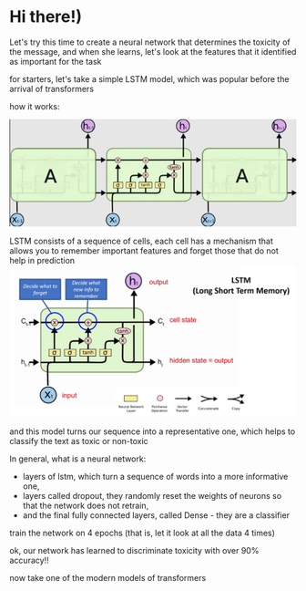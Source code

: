 # Hi there!)

Let's try this time to create a neural network that determines the toxicity of the message, and when she learns, let's look at the features that it identified as important for the task

for starters, let's take a simple LSTM model, which was popular before the arrival of transformers

how it works:

![header](https://github.com/MariaSultanbekova/mental_health_analyzer/blob/main/images/lstm_sequence.png)


LSTM consists of a sequence of cells, each cell has a mechanism that allows you to remember important features and forget those that do not help in prediction
![header](https://github.com/MariaSultanbekova/mental_health_analyzer/blob/main/images/lstm.png)

and this model turns our sequence into a representative one, which helps to classify the text as toxic or non-toxic

In general, what is a neural network: 
- layers of lstm, which turn a sequence of words into a more informative one, 
- layers called dropout, they randomly reset the weights of neurons so that the network does not retrain, 
- and the final fully connected layers, called Dense - they are a classifier

train the network on 4 epochs (that is, let it look at all the data 4 times)

ok, our network has learned to discriminate toxicity with over 90% accuracy!!



now take one of the modern models of transformers










